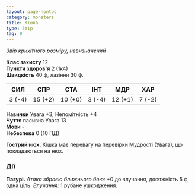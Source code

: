 ```yaml
---
layout: page-nontoc
category: monsters
title: Кішка
type: Звір
tag: 0
---
```


_Звір крихітного розміру, невизначений_  

**Клас захисту** 12    
**Пункти здоров'я** 2 (1к4)    
**Швидкість** 40 ф, лазіння 30 ф.  

| СИЛ    | СПР     | СТА     | ІНТ    | МДР     | ХАР    |
| ------ | ------- | ------- | ------ | ------- | ------ |
| 3 (-4) | 15 (+2) | 10 (+0) | 3 (-4) | 12 (+1) | 7 (-2) |

**Навички** Увага +3, Непомітність +4    
**Чуття** пасивна Увага 13    
**Мови** -    
**Небезпека** 0 (10 ПД)  

**Гострий нюх.** Кішка має перевагу на перевірки Мудрості (Увага), що покладаються на нюх.  

### Дії
**Пазурі.** _Атака зброєю ближнього бою:_ +0 до влучання, досяжність 5 ф, одна ціль. _Влучання:_ 1 рубане ушкодження. 
